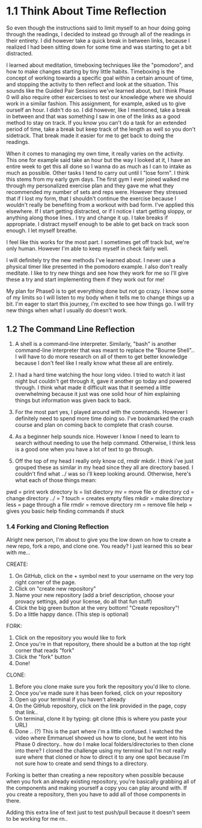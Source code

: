 # 1.1 Think About Time Reflection
So even though the instructions said to limit myself to an hour doing going through the readings, I decided to instead go through all of the readings in their entirety.  I did however take a quick break in between links, because I realized I had been sitting down for some time and was starting to get a bit distracted.

I learned about meditation, timeboxing techniques like the "pomodoro", and how to make changes starting by tiny little habits.  Timeboxing is the concept of working towards a specific goal within a certain amount of time, and stopping the activity to then reflect and look at the situation.  This sounds like the Guided Pair Sessions we've learned about, but I think Phase 0 will also require other excercises to test our knowledge where we should work in a similar fashion.  This assignment, for example, asked us to give ourself an hour.  I didn't do so.  I did however, like I mentioned, take a break in between and that was something I saw in one of the links as a good method to stay on track.  If you know you can't do a task for an extended period of time, take a break but keep track of the length as well so you don't sidetrack.  That break made it easier for me to get back to doing the readings.

When it comes to managing my own time, it really varies on the activity.  This one for example said take an hour but the way I looked at it, I have an entire week to get this all done so I wanna do as much as I can to intake as much as possible.
Other tasks I tend to carry out until I "lose form".  I think this stems from my early gym days.  The first gym I ever joined walked me through my personalized exercise plan and they gave me what they recommended my number of sets and reps were.  However they stressed that if I lost my form, that I shouldn't continue the exercise because I wouldn't really be benefiting from a workout with bad form.  I've applied this elsewhere.  If I start getting distracted, or if I notice I start getting sloppy, or anything along those lines.. I try and change it up.  I take breaks if appropriate.  I distract myself enough to be able to get back on track soon enough.  I let myself breathe.

I feel like this works for the most part.  I sometimes get off track but, we're only human.  However I'm able to keep myself in check fairly well.

I will definitely try the new methods I've learned about.  I never use a physical timer like presented in the pomodoro example.  I also don't really meditate.  I like to try new things and see how they work for me so I'll give these a try and start implementing them if they work out for me!

My plan for Phase0 is to get everything done but not go crazy.  I know some of my limits so I will listen to my body when it tells me to change things up a bit.  I'm eager to start this journey, i'm excited to see how things go.  I will try new things when what I usually do doesn't work.


## 1.2 The Command Line Reflection
1) A shell is a command-line interpreter.  Similarly, "bash" is another command-line interpreter that was meant to replace the "Bourne Shell".. I will have to do more research on all of them to get better knowledge because I don't feel like I really know what these all are entirely.

2) I had a hard time watching the hour long video.  I tried to watch it last night but couldn't get through it, gave it another go today and powered through.  I think what made it difficult was that it seemed a little overwhelming because it just was one solid hour of him explaining things but information was given back to back.

3) For the most part yes, I played around with the commands.  However I definitely need to spend more time doing so.  I've bookmarked the crash course and plan on coming back to complete that crash course.

4) As a beginner help sounds nice.  However I know I need to learn to search without needing to use the help command.  Otherwise, I think less is a good one when you have a lot of text to go through.

5) Off the top of my head I really only know cd, rmdir mkdir.  I think i've just grouped these as similar in my head since they all are directory based.  I couldn't find what ../ was so i'll keep looking around.  Otherwise, here's what each of those things mean:

 

pwd = print work directory
ls = list diectory
mv = move file or directory
cd = change directory
../ = ?
touch = creates empty files
mkdir = make directory
less = page through a file
rmdir = remove directory
rm = remove file
help = gives you basic help finding commands if stuck


### 1.4 Forking and Cloning Reflection

Alright new person, I'm about to give you the low down on how to create a new repo, fork a repo, and clone one.  You ready?  I just learned this so bear with me...

CREATE:
1) On GitHub, click on the + symbol next to your username on the very top right corner of the page.
2) Click on "create new repository"
3) Name your new repository (add a brief description, choose your provacy settings, add your license, do all that fun stuff)
4) Click the big green button at the very bottom! "Create repository"!
5) Do a little happy dance. (This step is optional)

FORK:
1) Click on the repository you would like to fork
2) Once you're in that repository, there should be a button at the top right corner that reads "fork"
3) Click the "fork" button
4) Done!

CLONE:
1) Before you clone make sure you fork the repository you'd like to clone.
2) Once you've made sure it has been forked, click on your repository
3) Open up your terminal if you haven't already
4) On the GitHub repository, click on the link provided in the page, copy that link..
5) On terminal, clone it by typing: git clone (this is where you paste your URL)
6) Done .. (?)
This is the part where i'm a little confused.  I watched the video where Emmanuel showed us how to clone, but he went into his Phase 0 directory.. how do I make local folders/directories to then clone into there?  I cloned the challenge using my terminal but I'm not really sure where that cloned or how to direct it to any one spot because I'm not sure how to create and send things to a directory.

Forking is better than creating a new repository when possible because when you fork an already existing repository, you're basically grabbing all of the components and making yourself a copy you can play around with.  If you create a repository, then you have to add all of those components in there.

 Adding this extra line of text just to test push/pull because it doesn't seem to be working for me rn..